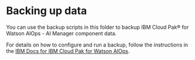 # Backing up data

You can use the backup scripts in this folder to backup IBM Cloud Pak® for Watson AIOps - AI Manager component data.

For details on how to configure and run a backup, follow the instructions in the [IBM Docs for IBM Cloud Pak for Watson AIOps](https://www.ibm.com/docs/en/cloud-paks/cloud-pak-watson-aiops/3.5.0?topic=manager-backing-up-ai).
